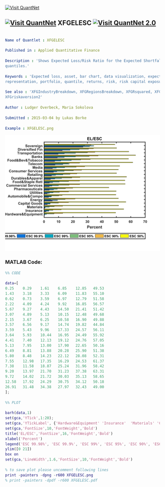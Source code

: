 
[<img src="https://github.com/QuantLet/Styleguide-and-FAQ/blob/master/pictures/banner.png" width="888" alt="Visit QuantNet">](http://quantlet.de/)

## [<img src="https://github.com/QuantLet/Styleguide-and-FAQ/blob/master/pictures/qloqo.png" alt="Visit QuantNet">](http://quantlet.de/) **XFGELESC** [<img src="https://github.com/QuantLet/Styleguide-and-FAQ/blob/master/pictures/QN2.png" width="60" alt="Visit QuantNet 2.0">](http://quantlet.de/)

```yaml

Name of Quantlet : XFGELESC

Published in : Applied Quantitative Finance

Description : 'Shows Expected Loss/Risk Ratio for the Expected Shortfall Contribution at different
quantiles.'

Keywords : 'Expected loss, asset, bar chart, data visualization, expected shortfall, graphical
representation, portfolio, quantile, returns, risk, risk capital exposure, risk contribution'

See also : 'XFGIndustryBreakdown, XFGRegionsBreakdown, XFGRsquared, XFGriskaversion,
XFGriskaversion2'

Author : Ludger Overbeck, Maria Sokolova

Submitted : 2015-03-04 by Lukas Borke

Example : XFGELESC.png

```

![Picture1](XFGELESC.png)


### MATLAB Code:
```matlab
%% CODE

data=[
0.25    0.29    1.61    6.85    12.85   49.53
1.43    3.18    3.33    6.09    11.83   55.10
0.62    0.73    3.59    6.97    12.79   51.58
2.22    4.09    4.24    9.92    16.85   56.57
5.67    9.27    4.43    14.50   21.41   51.42
3.07    4.89    5.13    10.15   12.48   49.68
2.15    3.67    6.25    10.58   16.90   49.88
3.57    6.56    9.17    14.74   19.82   44.84
3.59    5.43    9.96    17.33   24.57   56.11
3.64    5.93    10.44   16.95   24.49   55.92
4.41    7.40    12.13   19.12   24.76   57.05
5.13    7.95    13.00   17.90   22.65   50.16
6.49    8.81    13.88   20.28   25.90   51.38
5.80    8.48    14.23   22.12   28.08   52.31
7.55    12.98   17.35   16.29   24.53   61.37
7.38    11.58   18.87   25.24   31.96   58.42
9.20    13.97   21.70   31.23   37.38   63.31
9.72    14.02   21.72   30.03   35.13   58.65
12.58   17.92   24.29   30.75   34.12   50.18
26.91   31.48   34.38   27.97   32.43   49.00
];

%% PLOT

barh(data,1)
set(gca,'YTick',1:20);
set(gca,'YTickLabel', {'Hardware&Equipment' 'Insurance'  'Materials' 'Capital Goods' 'Energy' 'Automobile&Compo' 'Utilities' 'Pharmaceuticals' 'Commercial Services' 'Food&Staple Retl' 'Durables&Apparel' 'Retailing' 'Consumer Services' 'Media' 'Telecom' 'Food&Bev&Tobacco' 'Banks' 'Transportation' 'Diversified Fin' 'Sovereign'})
set(gca,'FontSize',10,'FontWeight','Bold')
title('EL/ESC','FontSize',16,'FontWeight','Bold')
xlabel('Percent')
legend('ESC 99.98%', 'ESC 99.9%', 'ESC 99%', 'ESC 95%', 'ESC 90%', 'ESC 50%', 'Location', 'BestOutside','Orientation','horizontal')
ylim([0 21])
box on
set(gca,'LineWidth',1.6,'FontSize',10,'FontWeight','Bold')

% to save plot please uncomment following lines
print -painters -dpng -r600 XFGELESC.png
% print -painters -dpdf -r600 XFGELESC.pdf
```
